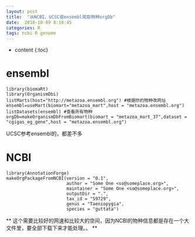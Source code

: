 ```yaml
---
layout: post
title:  "从NCBI、UCSC或ensembl爬取物种orgDb"
date:  2018-10-09 8:10:45    
categories: R
tags: ncbi R genome
---
```


* content
{:toc}

#  ensembl

```
library(biomaRt)
library(OrganismDbi)
listMarts(host="http://metazoa.ensembl.org") #根据你的物种改网址
ensembl=useMart(biomart="metazoa_mart",host = "metazoa.ensembl.org")
listDatasets(ensembl) #查看所有物种
orgDb=makeOrganismDbFromBiomart(biomart = "metazoa_mart_37",dataset = "cgigas_eg_gene",host = "metazoa.ensembl.org")
```


UCSC参考ensembl的，都差不多

#  NCBI

```
library(AnnotationForge)
makeOrgPackageFromNCBI(version = "0.1",
                       author = "Some One <so@someplace.org>",
                       maintainer = "Some One <so@someplace.org>",
                       outputDir = ".",
                       tax_id = "59729",
                       genus = "Taeniopygia",
                       species = "guttata")
```

**  这个需要比较好的网速和比较大的空间，因为NCBI的物种信息都是存在一个大文件里，要全部下载下来才能处理。。
**